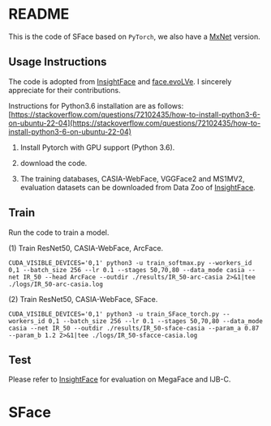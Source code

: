 # README
This is the code of SFace based on `PyTorch`, we also have a [MxNet](https://github.com/zhongyy/SFace/tree/main/SFace_mxnet) version. 

## Usage Instructions

The code is adopted from [InsightFace](https://github.com/deepinsight/insightface) and [face.evoLVe](https://github.com/ZhaoJ9014/face.evoLVe.PyTorch). I sincerely appreciate for their contributions.

Instructions for Python3.6 installation are as follows: [https://stackoverflow.com/questions/72102435/how-to-install-python3-6-on-ubuntu-22-04](https://stackoverflow.com/questions/72102435/how-to-install-python3-6-on-ubuntu-22-04)

1. Install Pytorch with GPU support (Python 3.6).

2. download the code.

3. The training databases, CASIA-WebFace, VGGFace2 and MS1MV2, evaluation datasets can be downloaded from Data Zoo of [InsightFace](https://github.com/deepinsight/insightface).  

## Train
Run the code to train a model.

(1) Train ResNet50, CASIA-WebFace, ArcFace.
```
CUDA_VISIBLE_DEVICES='0,1' python3 -u train_softmax.py --workers_id 0,1 --batch_size 256 --lr 0.1 --stages 50,70,80 --data_mode casia --net IR_50 --head ArcFace --outdir ./results/IR_50-arc-casia 2>&1|tee ./logs/IR_50-arc-casia.log

```
(2) Train ResNet50, CASIA-WebFace, SFace.
```
CUDA_VISIBLE_DEVICES='0,1' python3 -u train_SFace_torch.py --workers_id 0,1 --batch_size 256 --lr 0.1 --stages 50,70,80 --data_mode casia --net IR_50 --outdir ./results/IR_50-sface-casia --param_a 0.87 --param_b 1.2 2>&1|tee ./logs/IR_50-sfacce-casia.log

```
## Test
Please refer to [InsightFace](https://github.com/deepinsight/insightface) for evaluation on MegaFace and IJB-C.

# SFace
